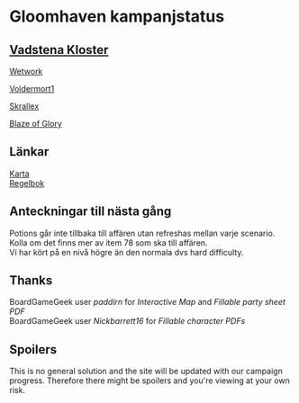 # Gloomhaven kampanjstatus

##  [Vadstena Kloster](allfathr.github.io/partysheet.png)
[Wetwork](allfathr.github.io/cragheart.png)

[Voldermort1](allfathr.github.io/tinkerer.png)

[Skrallex](allfathr.github.io/mindthief.png)

[Blaze of Glory](allfathr.github.io/spellweaver.png)

## Länkar
[Karta](allfathr.github.io/map.png)  
[Regelbok](https://drive.google.com/open?id=10Sjmjdyc2Fan62Ubi1LsHXtTz2r5wU-o)

## Anteckningar till nästa gång
Potions går inte tillbaka till affären utan refreshas mellan varje scenario.  
Kolla om det finns mer av item 78 som ska till affären.  
Vi har kört på en nivå högre än den normala dvs hard difficulty.  


## Thanks
BoardGameGeek user *paddirn* for *Interactive Map* and *Fillable party sheet PDF*  
BoardGameGeek user *Nickbarrett16* for *Fillable character PDFs*


## Spoilers
This is no general solution and the site will be updated with our campaign progress. Therefore there might be spoilers and you're viewing at your own risk.

